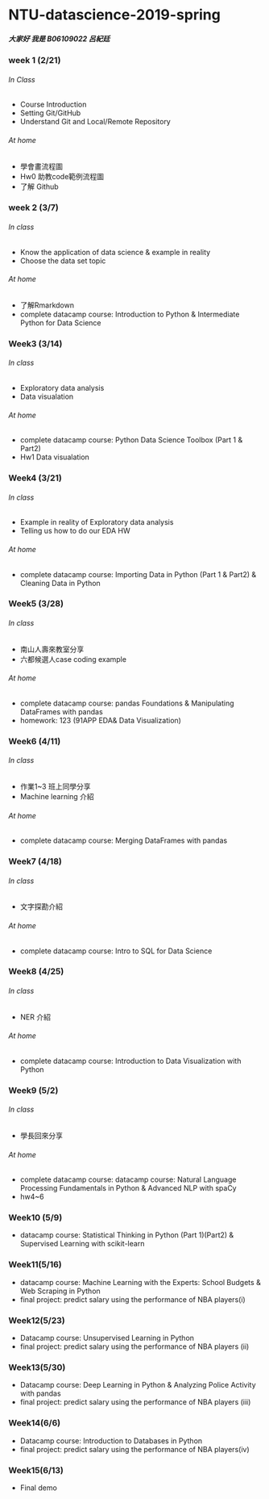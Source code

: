 # NTU-datascience-2019-spring
##### 大家好 我是 B06109022 呂紀廷


### week 1 (2/21)
###### In Class
* Course Introduction
* Setting Git/GitHub
* Understand Git and Local/Remote Repository
###### At home
* 學會畫流程圖
* Hw0 助教code範例流程圖
* 了解 Github
### week 2 (3/7)
###### In class
* Know the application of data science & example in reality
* Choose the data set topic
###### At home
* 了解Rmarkdown
* complete datacamp course: Introduction to Python & Intermediate Python for Data Science
### Week3 (3/14)
###### In class
* Exploratory data analysis
* Data visualation
###### At home
* complete datacamp course: Python Data Science Toolbox (Part 1 & Part2)
* Hw1 Data visualation
### Week4 (3/21)
###### In class
* Example in reality of Exploratory data analysis
* Telling us how to do our EDA HW
###### At home
* complete datacamp course: Importing Data in Python (Part 1 & Part2) & Cleaning Data in Python 
### Week5 (3/28)
###### In class
* 南山人壽來教室分享
* 六都候選人case coding example
###### At home
* complete datacamp course: pandas Foundations & Manipulating DataFrames with pandas 
* homework: 123 (91APP EDA& Data Visualization)
### Week6 (4/11)
###### In class
* 作業1~3  班上同學分享
* Machine learning 介紹
###### At home
* complete datacamp course: Merging DataFrames with pandas 
### Week7 (4/18)
###### In class
* 文字探勘介紹
###### At home
* complete datacamp course: Intro to SQL for Data Science  
### Week8 (4/25)
###### In class
* NER 介紹
###### At home
* complete datacamp course: Introduction to Data Visualization with Python 
### Week9 (5/2)
###### In class
* 學長回來分享
###### At home
* complete datacamp course: datacamp course:  Natural Language Processing Fundamentals in Python & Advanced NLP with spaCy
* hw4~6
### Week10 (5/9)
* datacamp course:   Statistical Thinking in Python (Part 1)(Part2) & Supervised Learning with scikit-learn
### Week11(5/16)
* datacamp course:  Machine Learning with the Experts: School Budgets & Web Scraping in Python
* final project: predict salary using the performance of NBA players(i)
### Week12(5/23)
* Datacamp course: Unsupervised Learning in Python
* final project: predict salary using the performance of NBA players (ii)
### Week13(5/30)
* Datacamp course: Deep Learning in Python & Analyzing Police Activity with pandas
* final project: predict salary using the performance of NBA players (iii)
### Week14(6/6)
* Datacamp course: Introduction to Databases in Python
* final project: predict salary using the performance of NBA players(iv)
### Week15(6/13) 
* Final demo

